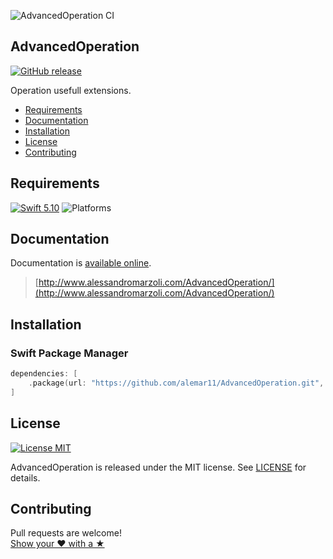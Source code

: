 ![AdvancedOperation CI](https://github.com/alemar11/AdvancedOperation/workflows/AdvancedOperation%20CI/badge.svg?branch=main)

## AdvancedOperation
[![GitHub release](https://img.shields.io/github/release/alemar11/AdvancedOperation.svg)](https://github.com/alemar11/AdvancedOperation/releases) 

Operation usefull extensions.

- [Requirements](#requirements)
- [Documentation](#documentation)
- [Installation](#installation)
- [License](#license)
- [Contributing](#contributing)

## Requirements

[![Swift 5.10](https://img.shields.io/badge/Swift-5.10-orange.svg?style=flat)](https://developer.apple.com/swift)
![Platforms](https://img.shields.io/badge/Platform-iOS%2016%2B%20|%20macOS%2013+%20|%20tvOS%2016+%20|%20visionOS%201+%20|%20watchOS%209+-blue.svg) 

## Documentation

Documentation is [available online](http://www.alessandromarzoli.com/AdvancedOperation/).

> [http://www.alessandromarzoli.com/AdvancedOperation/](http://www.alessandromarzoli.com/AdvancedOperation/)

## Installation

### Swift Package Manager

```swift
dependencies: [
    .package(url: "https://github.com/alemar11/AdvancedOperation.git", .upToNextMajor(from: "7.0.0"))
]
```

## License

[![License MIT](https://img.shields.io/badge/License-MIT-lightgrey.svg?style=flat)](https://github.com/alemar11/AdvancedOperation/blob/master/LICENSE.md)

AdvancedOperation is released under the MIT license. See [LICENSE](./LICENSE.md) for details.

## Contributing

Pull requests are welcome!  
[Show your ❤ with a ★](https://github.com/alemar11/AdvancedOperation/stargazers)
